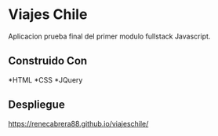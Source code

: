 # Viajes Chile

 Aplicacion prueba final del primer modulo fullstack Javascript.


## Construido Con

 *HTML
 *CSS
 *JQuery
 
## Despliegue

https://renecabrera88.github.io/viajeschile/
